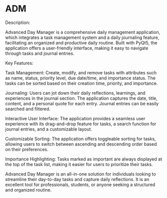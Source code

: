 # ADM
Description:

Advanced Day Manager is a comprehensive daily management application, which integrates a task management system and a daily journaling feature, facilitating an organized and productive daily routine. Built with PyQt5, the application offers a user-friendly interface, making it easy to navigate through tasks and journal entries.

Key Features:

Task Management: Create, modify, and remove tasks with attributes such as name, status, priority level, due date/time, and importance status. The tasks can be sorted based on their creation time, priority, and importance.

Journaling: Users can jot down their daily reflections, learnings, and experiences in the journal section. The application captures the date, title, content, and a personal quote for each entry. Journal entries can be easily searched and filtered.

Interactive User Interface: The application provides a seamless user experience with its drag-and-drop feature for tasks, a search function for journal entries, and a customizable layout.

Customizable Sorting: The application offers toggleable sorting for tasks, allowing users to switch between ascending and descending order based on their preferences.

Importance Highlighting: Tasks marked as important are always displayed at the top of the task list, making it easier for users to prioritize their tasks.

Advanced Day Manager is an all-in-one solution for individuals looking to streamline their day-to-day tasks and capture daily reflections. It is an excellent tool for professionals, students, or anyone seeking a structured and organized routine.
